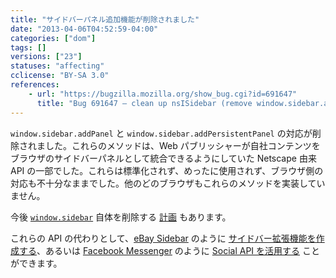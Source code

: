 ```yaml
---
title: "サイドバーパネル追加機能が削除されました"
date: "2013-04-06T04:52:59-04:00"
categories: ["dom"]
tags: []
versions: ["23"]
statuses: "affecting"
cclicense: "BY-SA 3.0"
references:
    - url: "https://bugzilla.mozilla.org/show_bug.cgi?id=691647"
      title: "Bug 691647 – clean up nsISidebar (remove window.sidebar.addPanel/addPersistentPanel)"
---
```

`window.sidebar.addPanel` と `window.sidebar.addPersistentPanel` の対応が削除されました。これらのメソッドは、Web パブリッシャーが自社コンテンツをブラウザのサイドバーパネルとして統合できるようにしていた Netscape 由来 API の一部でした。これらは標準化されず、めったに使用されず、ブラウザ側の対応も不十分なままでした。他のどのブラウザもこれらのメソッドを実装していません。

今後 [`window.sidebar`](https://developer.mozilla.org/ja/docs/Web/API/window.sidebar) 自体を削除する [計画](https://www.fxsitecompat.com/ja/docs/2015/window-sidebar-will-be-removed/) もあります。

これらの API の代わりとして、[eBay Sidebar](https://addons.mozilla.org/ja/firefox/addon/ebay-sidebar/) のように [サイドバー拡張機能を作成する](https://developer.mozilla.org/ja/docs/Creating_a_Firefox_sidebar)、あるいは [Facebook Messenger](https://www.facebook.com/about/messenger-for-firefox) のように [Social API を活用する](https://developer.mozilla.org/ja/docs/Social_API) ことができます。
